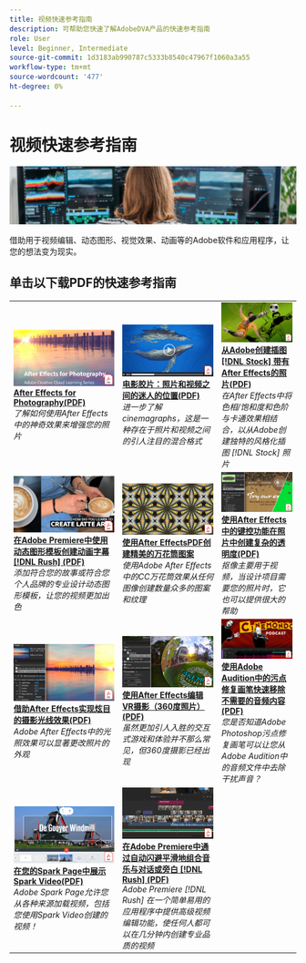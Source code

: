 ```yaml
---
title: 视频快速参考指南
description: 可帮助您快速了解AdobeDVA产品的快速参考指南
role: User
level: Beginner, Intermediate
source-git-commit: 1d3183ab990787c5333b8540c47967f1060a3a55
workflow-type: tm+mt
source-wordcount: '477'
ht-degree: 0%

---
```


# 视频快速参考指南

![Creative Cloud英雄图像](../assets/CCEbanner-DVA.png)

借助用于视频编辑、动态图形、视觉效果、动画等的Adobe软件和应用程序，让您的想法变为现实。

## 单击以下载PDF的快速参考指南

<table>
<tr>
 <td>
   <a href="assets/AfterEffectsforPhotography.pdf">
      <img alt="适用于摄影的After Effects" src="assets/AfterEffectsforPhotography.jpg" />
   </a>
    <div>
   <a href="assets/AfterEffectsforPhotography.pdf"><strong>After Effects for Photography(PDF)</strong></a>
    </div>
    <em>了解如何使用After Effects中的神奇效果来增强您的照片</em>
    <br>
  </td>
  <td>
   <a href="assets/CinemagraphsTheMesmerizingPlaceBetweenaPhotoandaVideo.pdf">
      <img alt="电影胶片：照片和视频之间的迷人位置" src="assets/CinemagraphsTheMesmerizingPlaceBetweenaPhotoandaVideo.jpg" />
   </a>
    <div>
   <a href="assets/CinemagraphsTheMesmerizingPlaceBetweenaPhotoandaVideo.pdf"><strong>电影胶片：照片和视频之间的迷人的位置(PDF)</strong></a>
    </div>
    <em>进一步了解cinemagraphs，这是一种存在于照片和视频之间的引人注目的混合格式</em>
    <br>
  </td>
  <td>
   <a href="assets/CreateanIllustrationfromanAdobeStockPhotowithAfterEffects.pdf">
      <img alt="从Adobe创建插图 [!DNL Stock] 照片与After Effects" src="assets/CreateanIllustrationfromanAdobeStockPhotowithAfterEffects.jpg" />
   </a>
    <div>
   <a href="assets/CreateanIllustrationfromanAdobeStockPhotowithAfterEffects.pdf"><strong>从Adobe创建插图 [!DNL Stock] 带有After Effects的照片(PDF)</strong></a>
    </div>
    <em>在After Effects中将色相/饱和度和色阶与卡通效果相结合，以从Adobe创建独特的风格化插图 [!DNL Stock] 照片</em>
    <br>
  </td>
</tr>
<tr>
 <td>
   <a href="assets/CreateAnimatedTitlesUsingMotionGraphicsTemplatesinAdobePremiereRush.pdf">
      <img alt="在Adobe Premiere中使用动态图形模板创建动画字幕 [!DNL Rush]" src="assets/CreateAnimatedTitlesUsingMotionGraphicsTemplatesinAdobePremiereRush.jpg" />
   </a>
    <div>
   <a href="assets/CreateAnimatedTitlesUsingMotionGraphicsTemplatesinAdobePremiereRush.pdf"><strong>在Adobe Premiere中使用动态图形模板创建动画字幕 [!DNL Rush] (PDF)</strong></a>
    </div>
    <em>添加符合您的故事或符合您个人品牌的专业设计动态图形模板，让您的视频更加出色</em>
    <br>
  </td>
  <td>
   <a href="assets/CreateBeautifulKaleidoscopePatternswithAfterEffects.pdf">
      <img alt="使用After Effects创建精美的万花筒图案" src="assets/CreateBeautifulKaleidoscopePatternswithAfterEffects.jpg" />
   </a>
    <div>
   <a href="assets/CreateBeautifulKaleidoscopePatternswithAfterEffects.pdf"><strong>使用After EffectsPDF创建精美的万花筒图案</strong></a>
    </div>
    <em>使用Adobe After Effects中的CC万花筒效果从任何图像创建数量众多的图案和纹理</em>
    <br>
  </td>
  <td>
   <a href="assets/CreateIntricateTransparencyinyourPhotographswithKeyinginAfterEffects.pdf">
      <img alt="使用After Effects中的键控功能在照片中创建复杂的透明度" src="assets/CreateIntricateTransparencyinyourPhotographswithKeyinginAfterEffects.jpg" />
   </a>
    <div>
   <a href="assets/CreateIntricateTransparencyinyourPhotographswithKeyinginAfterEffects.pdf"><strong>使用After Effects中的键控功能在照片中创建复杂的透明度(PDF)</strong></a>
    </div>
    <em>抠像主要用于视频，当设计项目需要您的照片时，它也可以提供很大的帮助</em>
    <br>
  </td>
</tr>
<tr>
 <td>
   <a href="assets/DazzlingLightEffectsforPhotographywithAfterEffects.pdf">
      <img alt="使用After Effects实现摄影的炫目光线效果" src="assets/DazzlingLightEffectsforPhotographywithAfterEffects.jpg" />
   </a>
    <div>
   <a href="assets/DazzlingLightEffectsforPhotographywithAfterEffects.pdf"><strong>借助After Effects实现炫目的摄影光线效果(PDF)</strong></a>
    </div>
    <em>Adobe After Effects中的光照效果可以显著更改照片的外观</em>
    <br>
  </td>
  <td>
   <a href="assets/EditingVRPhotography360photoswithAfterEffects.pdf">
      <img alt="使用After Effects编辑VR摄影（360度照片）" src="assets/EditingVRPhotography360photoswithAfterEffects.jpg" />
   </a>
    <div>
   <a href="assets/EditingVRPhotography360photoswithAfterEffects.pdf"><strong>使用After Effects编辑VR摄影（360度照片）(PDF)</strong></a>
    </div>
    <em>虽然更加引人入胜的交互式游戏和体验并不那么常见，但360度摄影已经出现</em>
    <br>
  </td>
  <td>
   <a href="assets/QuicklyRemoveUnwantedAudioContentwiththeSpotHealingBrushinAdobeAudition.pdf">
      <img alt="使用Adobe Audition中的污点修复画笔快速移除不需要的音频内容" src="assets/QuicklyRemoveUnwantedAudioContentwiththeSpotHealingBrushinAdobeAudition.jpg" />
   </a>
    <div>
   <a href="assets/QuicklyRemoveUnwantedAudioContentwiththeSpotHealingBrushinAdobeAudition.pdf"><strong>使用Adobe Audition中的污点修复画笔快速移除不需要的音频内容(PDF)</strong></a>
    </div>
    <em>您是否知道Adobe Photoshop污点修复画笔可以让您从Adobe Audition中的音频文件中去除干扰声音？</em>
    <br>
  </td>
</tr>
<tr>
   <td>
   <a href="assets/ShowcaseyourSparkVideoinyourSparkPage.pdf">
      <img alt="在您的Spark Page中展示Spark Video" src="assets/ShowcaseyourSparkVideoinyourSparkPage.jpg" />
   </a>
    <div>
   <a href="assets/ShowcaseyourSparkVideoinyourSparkPage.pdf"><strong>在您的Spark Page中展示Spark Video(PDF)</strong></a>
    </div>
    <em>Adobe Spark Page允许您从各种来源加载视频，包括您使用Spark Video创建的视频！</em>
    <br>
  </td>
  <td>
   <a href="assets/SmoothlyCombineMusicandDialogueorNarrationwithAutoduckinginAdobePremiereRush.pdf">
      <img alt="在Adobe Premiere中通过自动闪避平滑地组合音乐与对话或旁白 [!DNL Rush]" src="assets/SmoothlyCombineMusicandDialogueorNarrationwithAutoduckinginAdobePremiereRush.jpg" />
   </a>
    <div>
   <a href="assets/SmoothlyCombineMusicandDialogueorNarrationwithAutoduckinginAdobePremiereRush.pdf"><strong>在Adobe Premiere中通过自动闪避平滑地组合音乐与对话或旁白 [!DNL Rush] (PDF)</strong></a>
    </div>
    <em>Adobe Premiere [!DNL Rush] 在一个简单易用的应用程序中提供高级视频编辑功能，使任何人都可以在几分钟内创建专业品质的视频</em>
    <br>
  </td>
</tr>
</table>
